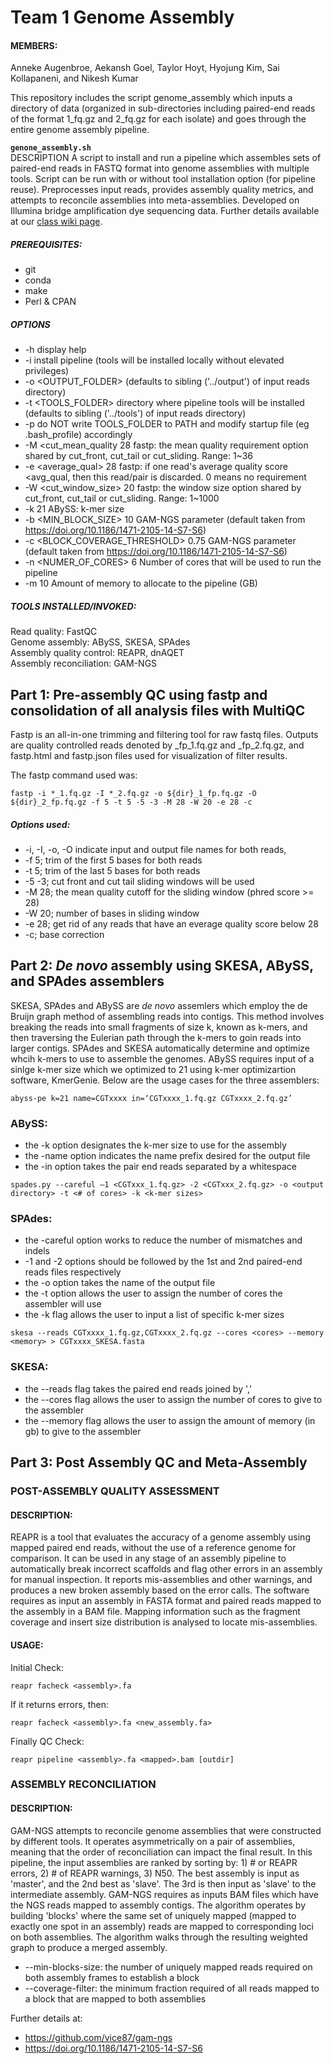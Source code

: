 # Team 1 Genome Assembly
#### MEMBERS:
Anneke Augenbroe, Aekansh Goel, Taylor Hoyt, Hyojung Kim, Sai Kollapaneni, and Nikesh Kumar

This repository includes the script genome_assembly which inputs a directory of data (organized in sub-directories including paired-end reads of the format 1_fq.gz and 2_fq.gz for each isolate) and goes through the entire genome assembly pipeline.  

**```genone_assembly.sh```**  
DESCRIPTION
A script to install and run a pipeline which assembles sets of paired-end reads in FASTQ format into genome assemblies with multiple tools.
Script can be run with or without tool installation option (for pipeline reuse).
Preprocesses input reads, provides assembly quality metrics, and attempts to reconcile assemblies into meta-assemblies.
Developed on Illumina bridge amplification dye sequencing data.
Further details available at our [class wiki page](https://compgenomics2021.biosci.gatech.edu/Team_I_-_Genome_Assembly).
##### PREREQUISITES:
-	git
-	conda
-	make
-	Perl & CPAN

##### OPTIONS
- 	-h display help
- 	-i install pipeline (tools will be installed locally without elevated privileges)
- 	-o 	<OUTPUT_FOLDER> (defaults to sibling ('../output') of input reads directory)
- 	-t 	<TOOLS_FOLDER>	 					directory where pipeline tools will be installed (defaults to sibling ('../tools') of input reads directory)
- 	-p 										do NOT write TOOLS_FOLDER to PATH and modify startup file (eg .bash_profile) accordingly
- 	-M	<cut_mean_quality	28	fastp: the mean quality requirement option shared by cut_front, cut_tail or cut_sliding. Range: 1~36
- 	-e	<average_qual>		28	fastp: if one read's average quality score <avg_qual, then this read/pair is discarded. 0 means no requirement
- 	-W	<cut_window_size>	20	fastp: the window size option shared by cut_front, cut_tail or cut_sliding. Range: 1~1000
-	-k	<k-mer>			21	ABySS: k-mer size
- 	-b 	<MIN_BLOCK_SIZE>			10		GAM-NGS parameter (default taken from https://doi.org/10.1186/1471-2105-14-S7-S6)
- 	-c 	<BLOCK_COVERAGE_THRESHOLD> 	0.75	GAM-NGS parameter (default taken from https://doi.org/10.1186/1471-2105-14-S7-S6)
- 	-n	<NUMER_OF_CORES> 			6		Number of cores that will be used to run the pipeline
- 	-m	<MEMORY> 					10		Amount of memory to allocate to the pipeline (GB)

##### TOOLS INSTALLED/INVOKED:  
Read quality: FastQC  
Genome assembly: ABySS, SKESA, SPAdes  
Assembly quality control: REAPR, dnAQET  
Assembly reconciliation: GAM-NGS  
## Part 1: Pre-assembly QC using fastp and consolidation of all analysis files with MultiQC
	
Fastp is an all-in-one trimming and filtering tool for raw fastq files. Outputs are quality controlled reads denoted by <isolatename>_fp_1.fq.gz and <isolatename>_fp_2.fq.gz, and fastp.html and fastp.json files used for visualization of filter results.


The fastp command used was:
```
fastp -i *_1.fq.gz -I *_2.fq.gz -o ${dir}_1_fp.fq.gz -O ${dir}_2_fp.fq.gz -f 5 -t 5 -5 -3 -M 28 -W 20 -e 28 -c
```

##### Options used:
- -i, -I, -o, -O indicate input and output file names for both reads, 
- -f 5;	trim of the first 5 bases for both reads
- -t 5;	trim of the last 5 bases for both reads
- -5 -3;	cut front and cut tail sliding windows will be used
- -M 28;	the mean quality cutoff for the sliding window (phred score >= 28)
- -W 20;	number of bases in sliding window
- -e 28;	get rid of any reads that have an everage quality score below 28
- -c;	base correction


## Part 2: *De novo* assembly using SKESA, ABySS, and SPAdes assemblers
SKESA, SPAdes and ABySS are *de novo* assemlers which employ the de Bruijn graph method of assembling reads into contigs. This method involves breaking the reads into small fragments of size k, known as k-mers, and then traversing the Eulerian path through the k-mers to goin reads into larger contigs. SPAdes and SKESA automatically determine and optimize whcih k-mers to use to assemble the genomes. ABySS requires input of a sinlge k-mer size which we optimized to 21 using k-mer optimizartion software, KmerGenie. Below are the usage cases for the three assemblers:
```
abyss-pe k=21 name=CGTxxxx in=‘CGTxxxx_1.fq.gz CGTxxxx_2.fq.gz’
```
### ABySS:
- the -k option designates the k-mer size to use for the assembly
- the -name option indicates the name prefix desired for the output file
- the -in option takes the pair end reads separated by a whitespace
```
spades.py --careful –1 <CGTxxx_1.fq.gz> -2 <CGTxxx_2.fq.gz> -o <output directory> -t <# of cores> -k <k-mer sizes>
```

### SPAdes:
- the -careful option works to reduce the number of mismatches and indels 
- -1 and -2 options should be followed by the 1st and 2nd paired-end reads files respectively
- the -o option takes the name of the output file
- the -t option allows the user to assign the number of cores the assembler will use
- the -k flag allows the user to input a list of specific k-mer sizes

```
skesa --reads CGTxxxx_1.fq.gz,CGTxxxx_2.fq.gz --cores <cores> --memory <memory> > CGTxxxx_SKESA.fasta
```
### SKESA:
- the --reads flag takes the paired end reads joined by ','
- the --cores flag allows the user to assign the number of cores to give to the assembler
- the --memory flag allows the user to assign the amount of memory (in gb) to give to the assembler

## Part 3: Post Assembly QC and Meta-Assembly

### POST-ASSEMBLY QUALITY ASSESSMENT
#### DESCRIPTION:
REAPR is a tool that evaluates the accuracy of a genome assembly using mapped paired end reads, without the use of a reference genome for comparison. It can be used in any stage of an assembly pipeline to automatically break incorrect scaffolds and flag other errors in an assembly for manual inspection. It reports mis-assemblies and other warnings, and produces a new broken assembly based on the error calls.
The software requires as input an assembly in FASTA format and paired reads mapped to the assembly in a BAM file. Mapping information such as the fragment coverage and insert size distribution is analysed to locate mis-assemblies.
#### USAGE:
Initial Check:
```
reapr facheck <assembly>.fa
```
If it returns errors, then: 
```
reapr facheck <assembly>.fa <new_assembly.fa> 
```
Finally QC Check:
```
reapr pipeline <assembly>.fa <mapped>.bam [outdir]
```
### ASSEMBLY RECONCILIATION
#### DESCRIPTION:
GAM-NGS attempts to reconcile genome assemblies that were constructed by different tools. It operates asymmetrically on a pair of assemblies, meaning that the order of reconciliation can impact the final result. In this pipeline, the input assemblies are ranked by sorting by: 1) # or REAPR errors, 2) # of REAPR warnings, 3) N50. The best assembly is input as 'master', and the 2nd best as 'slave'. The 3rd is then input as 'slave' to the intermediate assembly.
GAM-NGS requires as inputs BAM files which have the NGS reads mapped to assembly contigs. The algorithm operates by building 'blocks' where the same set of uniquely mapped (mapped to exactly one spot in an assembly) reads are mapped to corresponding loci on both assemblies. The algorithm walks through the resulting weighted graph to produce a merged assembly.
- --min-blocks-size: the number of uniquely mapped reads required on both assembly frames to establish a block
- --coverage-filter: the minimum fraction required of all reads mapped to a block that are mapped to both assemblies

Further details at:
- https://github.com/vice87/gam-ngs
- https://doi.org/10.1186/1471-2105-14-S7-S6
